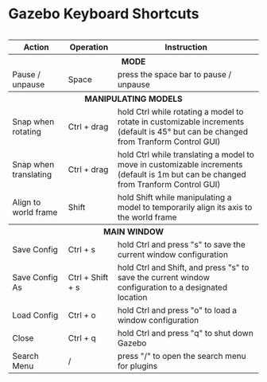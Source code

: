 # Gazebo Keyboard Shortcuts

<div style="display: table">



  <table cellspacing='0'> <!-- cellspacing='0' is important, must stay -->

  <tr><th>Action</th><th>Operation</th><th>Instruction</th></tr><!-- Table Header -->

  <tr><th colspan="3" class="sub"><b>MODE</b></th></tr>

  <tr><td>Pause / unpause</td><td>Space</td><td>press the space bar to pause / unpause</td></tr>

  <!--Manipulating Models section -->

  <tr><th colspan="3" class="sub"><b>MANIPULATING MODELS</b></th></tr>

  <tr><td>Snap when rotating</td><td>Ctrl + drag</td><td>hold Ctrl while rotating a model to rotate in customizable increments (default is 45° but can be changed from Tranform Control GUI)</td></tr>

  <tr><td>Snap when translating</td><td>Ctrl + drag</td><td>hold Ctrl while translating a model to move in customizable increments (default is 1m but can be changed from Tranform Control GUI)</td></tr>

  <tr><td>Align to world frame</td><td>Shift</td><td>hold Shift while manipulating a model to temporarily align its axis to the world frame</td></tr>

  <tr><th colspan="3" class="sub"><b>MAIN WINDOW</b></th></tr>

  <tr><td>Save Config</td><td>Ctrl + s</td><td>hold Ctrl and press "s" to save the current window configuration</td></tr>

  <tr><td>Save Config As</td><td>Ctrl + Shift + s</td><td>hold Ctrl and Shift, and press "s" to save the current window configuration to a designated location</td></tr>

  <tr><td>Load Config</td><td>Ctrl + o</td><td>hold Ctrl and press "o" to load a window configuration</td></tr>

  <tr><td>Close</td><td>Ctrl + q</td><td>hold Ctrl and press "q" to shut down Gazebo</td></tr>

  <tr><td>Search Menu</td><td>/</td><td>press "/" to open the search menu for plugins</td></tr>

</table>



</div>
